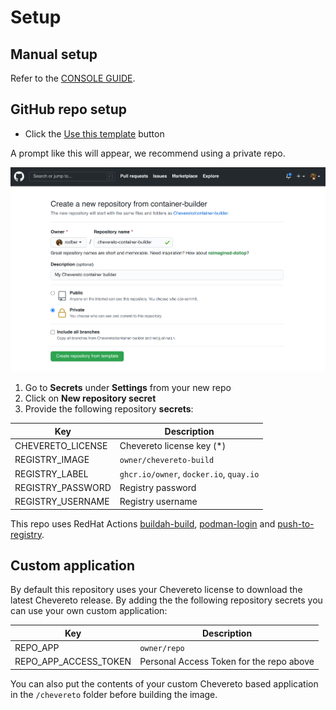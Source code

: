 # Setup

## Manual setup

Refer to the [CONSOLE GUIDE](console/SETUP.md).

## GitHub repo setup

* Click the [Use this template](https://github.com/chevereto/docker-builder/generate) button

A prompt like this will appear, we recommend using a private repo.

![Update template](src/create-repo-template.png)

1. Go to **Secrets** under **Settings** from your new repo
2. Click on **New repository secret**
3. Provide the following repository **secrets**:

| Key               | Description                             |
| ----------------- | --------------------------------------- |
| CHEVERETO_LICENSE | Chevereto license key (*)               |
| REGISTRY_IMAGE    | `owner/chevereto-build`                 |
| REGISTRY_LABEL    | `ghcr.io/owner`, `docker.io`, `quay.io` |
| REGISTRY_PASSWORD | Registry password                       |
| REGISTRY_USERNAME | Registry username                       |

This repo uses RedHat Actions [buildah-build](https://github.com/redhat-actions/buildah-build), [podman-login](https://github.com/redhat-actions/podman-login) and [push-to-registry](https://github.com/redhat-actions/push-to-registry).

## Custom application

By default this repository uses your Chevereto license to download the latest Chevereto release. By adding the the following repository secrets you can use your own custom application:

| Key                   | Description                              |
| --------------------- | ---------------------------------------- |
| REPO_APP              | `owner/repo`                             |
| REPO_APP_ACCESS_TOKEN | Personal Access Token for the repo above |

You can also put the contents of your custom Chevereto based application in the `/chevereto` folder before building the image.
